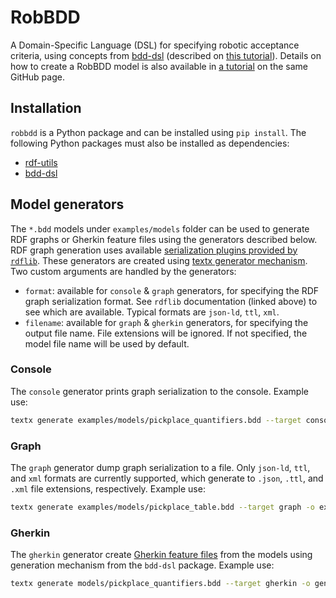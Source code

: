 # RobBDD

A Domain-Specific Language (DSL) for specifying robotic acceptance criteria, using
concepts from [bdd-dsl](https://github.com/secorolab/bdd-dsl)
(described on [this tutorial](https://secorolab.github.io/bdd-dsl/bdd-concepts.html)).
Details on how to create a RobBDD model is also available in [a tutorial](https://secorolab.github.io/bdd-dsl/robbdd.html)
on the same GitHub page.

## Installation

`robbdd` is a Python package and can be installed using `pip install`.
The following Python packages must also be installed as dependencies:

- [rdf-utils](https://github.com/minhnh/rdf-utils)
- [bdd-dsl](https://github.com/minhnh/bdd-dsl)

## Model generators

The `*.bdd` models under `examples/models` folder can be used to generate RDF graphs
or Gherkin feature files using the generators described below. RDF graph generation
uses available [serialization plugins provided by `rdflib`](https://rdflib.readthedocs.io/en/stable/apidocs/rdflib.plugins.serializers.html).
These generators are created using [textx generator mechanism](https://textx.github.io/textX/registration.html#textx-generators).
Two custom arguments are handled by the generators:

- `format`: available for `console` & `graph` generators, for specifying the RDF graph
  serialization format. See `rdflib` documentation (linked above) to see which are available.
  Typical formats are `json-ld`, `ttl`, `xml`.
- `filename`: available for `graph` & `gherkin` generators, for specifying the output file name.
  File extensions will be ignored. If not specified, the model file name will be used by default.

### Console

The `console` generator prints graph serialization to the console. Example use:

```sh
textx generate examples/models/pickplace_quantifiers.bdd --target console --format ttl
```

### Graph

The `graph` generator dump graph serialization to a file. Only `json-ld`, `ttl`, and `xml` formats
are currently supported, which generate to `.json`, `.ttl`, and `.xml` file extensions,
respectively. Example use:

```sh
textx generate examples/models/pickplace_table.bdd --target graph -o examples/generated --format ttl --filename model_graph
```

### Gherkin

The `gherkin` generator create [Gherkin feature files](https://cucumber.io/docs/gherkin/reference/)
from the models using generation mechanism from the `bdd-dsl` package. Example use:

```sh
textx generate models/pickplace_quantifiers.bdd --target gherkin -o generated
```
